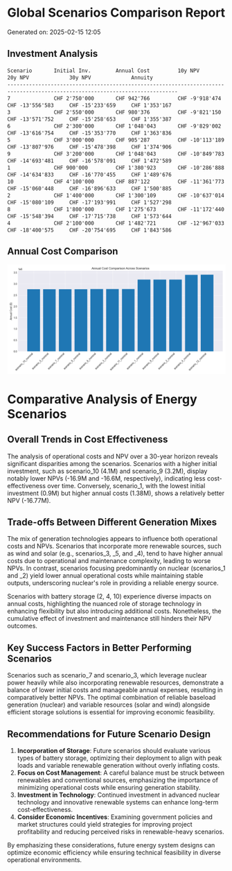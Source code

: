 # Global Scenarios Comparison Report
Generated on: 2025-02-15 12:05

## Investment Analysis

```
Scenario       Initial Inv.        Annual Cost         10y NPV             20y NPV             30y NPV             Annuity             
-----------------------------------------------------------------------------------------------------------------------------
7              CHF 2'750'000       CHF 942'766         CHF -9'918'474      CHF -13'556'583     CHF -15'233'659     CHF 1'353'167       
3              CHF 2'550'000       CHF 980'376         CHF -9'821'150      CHF -13'571'752     CHF -15'258'653     CHF 1'355'387       
6              CHF 2'300'000       CHF 1'048'043       CHF -9'829'002      CHF -13'616'754     CHF -15'353'770     CHF 1'363'836       
5              CHF 3'000'000       CHF 905'287         CHF -10'113'189     CHF -13'807'976     CHF -15'478'398     CHF 1'374'906       
9              CHF 3'200'000       CHF 1'048'043       CHF -10'849'783     CHF -14'693'481     CHF -16'578'091     CHF 1'472'589       
1              CHF 900'000         CHF 1'380'923       CHF -10'286'888     CHF -14'634'833     CHF -16'770'455     CHF 1'489'676       
10             CHF 4'100'000       CHF 887'122         CHF -11'361'773     CHF -15'060'448     CHF -16'896'633     CHF 1'500'885       
2              CHF 1'400'000       CHF 1'300'109       CHF -10'637'014     CHF -15'080'109     CHF -17'193'991     CHF 1'527'298       
8              CHF 1'800'000       CHF 1'275'673       CHF -11'172'440     CHF -15'548'394     CHF -17'715'738     CHF 1'573'644       
4              CHF 2'100'000       CHF 1'482'721       CHF -12'967'033     CHF -18'400'575     CHF -20'754'695     CHF 1'843'586       
```

## Annual Cost Comparison

![Annual Cost Comparison](annual_cost_comparison.png)

# Comparative Analysis of Energy Scenarios

## Overall Trends in Cost Effectiveness
The analysis of operational costs and NPV over a 30-year horizon reveals significant disparities among the scenarios. Scenarios with a higher initial investment, such as scenario_10 (4.1M) and scenario_9 (3.2M), display notably lower NPVs (-16.9M and -16.6M, respectively), indicating less cost-effectiveness over time. Conversely, scenario_1, with the lowest initial investment (0.9M) but higher annual costs (1.38M), shows a relatively better NPV (-16.77M).

## Trade-offs Between Different Generation Mixes
The mix of generation technologies appears to influence both operational costs and NPVs. Scenarios that incorporate more renewable sources, such as wind and solar (e.g., scenarios_3, _5, and _4), tend to have higher annual costs due to operational and maintenance complexity, leading to worse NPVs. In contrast, scenarios focusing predominantly on nuclear (scenarios_1 and _2) yield lower annual operational costs while maintaining stable outputs, underscoring nuclear's role in providing a reliable energy source.

Scenarios with battery storage (2, 4, 10) experience diverse impacts on annual costs, highlighting the nuanced role of storage technology in enhancing flexibility but also introducing additional costs. Nonetheless, the cumulative effect of investment and maintenance still hinders their NPV outcomes.

## Key Success Factors in Better Performing Scenarios
Scenarios such as scenario_7 and scenario_3, which leverage nuclear power heavily while also incorporating renewable resources, demonstrate a balance of lower initial costs and manageable annual expenses, resulting in comparatively better NPVs. The optimal combination of reliable baseload generation (nuclear) and variable resources (solar and wind) alongside efficient storage solutions is essential for improving economic feasibility.

## Recommendations for Future Scenario Design
1. **Incorporation of Storage**: Future scenarios should evaluate various types of battery storage, optimizing their deployment to align with peak loads and variable renewable generation without overly inflating costs.
2. **Focus on Cost Management**: A careful balance must be struck between renewables and conventional sources, emphasizing the importance of minimizing operational costs while ensuring generation stability.
3. **Investment in Technology**: Continued investment in advanced nuclear technology and innovative renewable systems can enhance long-term cost-effectiveness.
4. **Consider Economic Incentives**: Examining government policies and market structures could yield strategies for improving project profitability and reducing perceived risks in renewable-heavy scenarios.

By emphasizing these considerations, future energy system designs can optimize economic efficiency while ensuring technical feasibility in diverse operational environments.